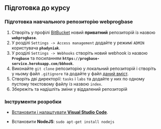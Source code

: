 ## Підготовка до курсу
  
### Підготовка навчального репозиторію __webprogbase__

1. Створіть у профілі [BitBucket][bb] новий __приватний__ репозиторій із назвою __`webprogbase`__.
1. У розділі `Settings -> Access management` додайте у режимі `ADMIN` користувача __`phadyniak`__.
1. У розділі `Settings -> Webhooks` створіть новий webhook із назвою __`Progbase`__ та посиланням __`https://progbase-service.herokuapp.com/bbhook`__.
1. Виконайте `git clone` репозиторію у локальний репозиторій і створіть у ньому файл `.gitignore` та додайте у файл [даний вміст][gitignore].
1. Створіть дві директорії: `tasks` i `labs` та додайте у них по одному пустому текстовому файлу із назвою `index`.
1. Збережіть та надішліть зміни у віддалений репозиторій

### Інструменти розробки

- [Встановити і налаштувати __Visual Studio Code__][vscode].
- Встановити __NodeJS__: `sudo apt-get install nodejs`

  [vscode]: https://progbase.herokuapp.com/help/ide/vscode
  [bb]: https://bitbucket.org
  [gitignore]: https://raw.githubusercontent.com/github/gitignore/master/Node.gitignore
